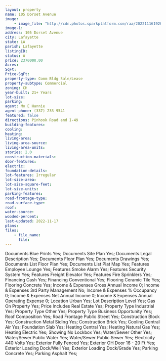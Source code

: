 ```yaml
---
layout: property
name: 105 Dorset Avenue 
image:
    - image_file: "http://cdn.photos.sparkplatform.com/raa/20221116192003751685000000.jpg"
image-1:
address: 105 Dorset Avenue
city: Lafayette
state: LA
parish: Lafayette
listingID: 
status: A
price: 2370000.00
Acres: 
SqFt: 
Price-SqFt: 
property-type: Comm Bldg Sale/Lease
property-subtype: Commercial
zoning: CH
year-built: 21+ Years
lot-size: 
parking: 
agent: Mo E Hannie
agent-phone: (337) 233-9541
featured: false
directions: Pinhook Road and I-49
building-features: 
cooling: 
heating: 
living-area: 
living-area-source: 
living-area-units: 
stories: 2.0
construction-materials: 
door-features: 
electric: 
foundation-details: 
lot-features: Irregular
lot-size-area: 
lot-size-square-feet: 
lot-size-units: 
parking-features: 
road-frontage-type: 
road-surface-type: 
roof: 
water-source: 
wooded-percent: 
last-updated: 2022-11-17
plans: 
files:
    - file_name:
      file:
---
```

Documents	Blue Prints	Yes;
Documents	Site Plan	Yes;
Documents	Legal Description	Yes;
Documents	Floor Plan	Yes;
Documents	Drawings	Yes;
Documents List	Floor Plan	Yes;
Documents List	Plat Map	Yes;
Features	Employee Lounge	Yes;
Features	Smoke Alarm	Yes;
Features	Security System	Yes;
Features	Freight Elevator	Yes;
Features	Fire Sprinklers	Yes;
Financing	Cash	Yes;
Financing	Conventional	Yes;
Flooring	Ceramic Tile	Yes;
Flooring	Concrete	Yes;
Income & Expenses	Gross Annual Income	0;
Income & Expenses	3rd Party Management	No;
Income & Expenses	% Occupancy	0;
Income & Expenses	Net Annual Income	0;
Income & Expenses	Annual Operating Expense	0;
Location	Urban	Yes;
Lot Description	Level	Yes;
Gas	On Property	Yes;
Price Includes	Real Estate	Yes;
Property Type	Industrial	Yes;
Property Type	Other	Yes;
Property Type	Business Opportunity	Yes;
Roof	Composition	Yes;
Road Frontage	Public Street	Yes;
Construction	Block	Yes;
Construction	Metal Siding	Yes;
Construction	Brick	Yes;
Cooling	Central Air	Yes;
Foundation	Slab	Yes;
Heating	Central	Yes;
Heating	Natural Gas	Yes;
Heating	Electric	Yes;
Showing	No Lockbox	Yes;
Water/Sewer	Other	Yes;
Water/Sewer	Public Water	Yes;
Water/Sewer	Public Sewer	Yes;
Electricity	440 Volts	Yes;
Exterior	Fully Fenced	Yes;
Exterior	OH Door 16 - 20 Ft	Yes;
Exterior	Loading Dock/Well	Yes;
Exterior	Loading Dock/Grade	Yes;
Parking	Concrete	Yes;
Parking	Asphalt	Yes;

